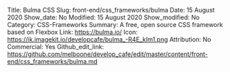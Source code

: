 Title: Bulma CSS
Slug: front-end/css_frameworks/bulma
Date: 15 August 2020
Show_date: No
Modified: 15 August 2020
Show_modified: No
Category: CSS-Frameworks
Summary: A free, open source CSS framework based on Flexbox 
Link: https://bulma.io/
Icon: https://ik.imagekit.io/developcafe/bulma_-R4E_kIm1.png
Attribution: No
Commercial: Yes
Github_edit_link: https://github.com/melboone/develop_cafe/edit/master/content/front-end/css_frameworks/bulma.md
